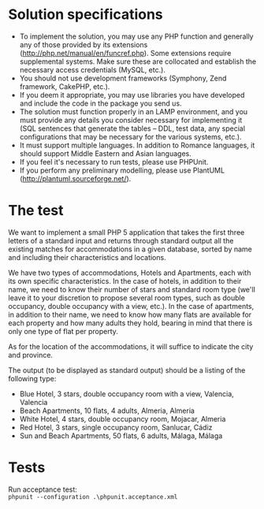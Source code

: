 # Solution specifications

* To implement the solution, you may use any PHP function and generally any of those provided by its extensions (http://php.net/manual/en/funcref.php). Some extensions require supplemental systems. Make sure these are collocated and establish the necessary access credentials (MySQL, etc.).
* You should not use development frameworks (Symphony, Zend framework, CakePHP, etc.).
* If you deem it appropriate, you may use libraries you have developed and include the code in the package you send us.
* The solution must function properly in an LAMP environment, and you must provide any details you consider necessary for implementing it (SQL sentences that generate the tables – DDL, test data, any special configurations that may be necessary for the various systems, etc.).
* It must support multiple languages. In addition to Romance languages, it should support Middle Eastern and Asian languages.
* If you feel it's necessary to run tests, please use PHPUnit.
* If you perform any preliminary modelling, please use PlantUML (http://plantuml.sourceforge.net/).

# The test

We want to implement a small PHP 5 application that takes the first three letters of a standard input and returns through standard output all the existing matches for accommodations in a given database, sorted by name and including their characteristics and locations. 

We have two types of accommodations, Hotels and Apartments, each with its own specific characteristics. In the case of hotels, in addition to their name, we need to know their number of stars and standard room type (we'll leave it to your discretion to propose several room types, such as double occupancy, double occupancy with a view, etc.). In the case of apartments, in addition to their name, we need to know how many flats are available for each property and how many adults they hold, bearing in mind that there is only one type of flat per property. 

As for the location of the accommodations, it will suffice to indicate the city and province. 

The output (to be displayed as standard output) should be a listing of the following type:
* Blue Hotel, 3 stars, double occupancy room with a view, Valencia, Valencia
* Beach Apartments, 10 flats, 4 adults, Almeria, Almeria
* White Hotel, 4 stars, double occupancy room, Mojacar, Almeria
* Red Hotel, 3 stars, single occupancy room, Sanlucar, Cádiz
* Sun and Beach Apartments, 50 flats, 6 adults, Málaga, Málaga

# Tests

Run acceptance test:  
`phpunit --configuration .\phpunit.acceptance.xml`
